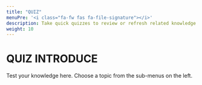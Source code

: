```yaml
---
title: "QUIZ"
menuPre: '<i class="fa-fw fas fa-file-signature"></i>'
description: Take quick quizzes to review or refresh related knowledge.
weight: 10
---
```

# QUIZ INTRODUCE
Test your knowledge here. Choose a topic from the sub-menus on the left.
